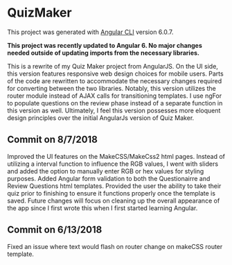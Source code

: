 # QuizMaker

This project was generated with [Angular CLI](https://github.com/angular/angular-cli) version 6.0.7.

**This project was recently updated to Angular 6.  No major changes needed outside of updating imports from the necessary libraries.**

This is a rewrite of my Quiz Maker project from AngularJS.  On the UI side, this version features responsive web design choices for mobile users.  Parts of the code are rewritten to accommodate the necessary changes required for converting between the two libraries.  Notably, this version utilizes the router module instead of AJAX calls for transitioning templates.  I use ngFor to populate questions on the review phase instead of a separate function in this version as well.  Ultimately, I feel this version possesses more eloquent design principles over the initial AngularJs version of Quiz Maker.

## Commit on 8/7/2018
Improved the UI features on the MakeCSS/MakeCss2 html pages.  Instead of utilizing a interval function to influence the RGB values, I went with sliders and added the option to manually enter RGB or hex values for styling purposes.  Added Angular form validation to both the Questionairre and Review Questions html templates.  Provided the user the ability to take their quiz prior to finishing to ensure it functions properly once the template is saved.  Future changes will focus on cleaning up the overall appearance of the app since I first wrote this when I first started learning Angular.

## Commit on 6/13/2018
Fixed an issue where text would flash on router change on makeCSS router template.
